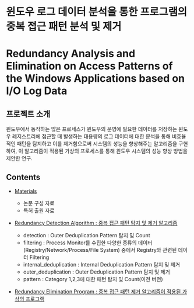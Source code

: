 # 윈도우 로그 데이터 분석을 통한 프로그램의 중복 접근 패턴 분석 및 제거 
# Redundancy Analysis and Elimination on Access Patterns of the Windows Applications based on I/O Log Data


## 프로젝트 소개

윈도우에서 동작하는 많은 프로세스가 윈도우의 운영에 필요한 데이터를 저장하는 윈도우 레지스트리에 접근할 때 발생하는 대용량의 로그 데이터에 대한 분석을 통해 비효율적인 패턴을 탐지하고 이를 제거함으로써 시스템의 성능을 향상해주는 알고리즘을 구현하여, 이 알고리즘이 적용된 가상의 프로세스를 통해 윈도우 시스템의 성능 향상 방법을 제안한 연구.


## Contents

- [Materials](https://github.com/junhaalee/registry_redundancy_analysis/tree/master/Material)
	- 논문 구성 자료
	- 특허 출원 자료

- [Redundancy Detection Algorithm : 중복 접근 패턴 탐지 및 제거 알고리즘](https://github.com/junhaalee/registry_redundancy_analysis/tree/master/Redundancy_Detection_Algorithm) 
	- detection : Outer Deduplication Pattern 탐지 및 Count
	- filtering : Process Monitor를 수집한 다양한 종류의 데이터(Registry/Network/Process/File System) 중에서 Registry와 관련된 데이터 Filtering
	- internal_deduplication : Internal Deduplication Pattern 탐지 및 제거
	- outer_deduplication : Outer Deduplication Pattern 탐지 및 제거
	- pattern : Category 1,2,3에 대한 패턴 탐지 및 Count(이전 버전)
- [Redundancy Elimination Program : 중복 접근 패턴 제거 알고리즘이 적용된 가상의 프로그램](https://github.com/junhaalee/registry_redundancy_analysis/tree/master/Redundancy_Elimination_Program)

